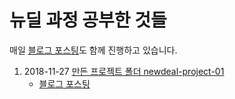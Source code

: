 # 뉴딜 과정 공부한 것들

매일 [블로그 포스팅](https://eunajjing.github.io/categories/%EA%B0%9C%EB%B0%9C%EA%B3%B5%EB%B6%80/%EB%89%B4%EB%94%9C%EA%B3%BC%EC%A0%95/)도 함께 진행하고 있습니다.

1. 2018-11-27 [만든 프로젝트 폴더 newdeal-project-01](https://github.com/eunajjing/newdeal-exam/tree/master/newdeal-project-01)
   * [블로그 포스팅](https://eunajjing.github.io/2018/11/27/181127/)

